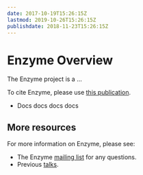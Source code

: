 ```yaml
---
date: 2017-10-19T15:26:15Z
lastmod: 2019-10-26T15:26:15Z
publishdate: 2018-11-23T15:26:15Z
---
```


# Enzyme Overview

The Enzyme project is a ...

To cite Enzyme, please use [this
publication](/enzymepreprint.pdf).

*   Docs docs docs docs

## More resources

For more information on Enzyme, please see:

*   The Enzyme [mailing list](https://groups.google.com/d/forum/enzyme-dev) for any questions.
*   Previous [talks](talks/).
